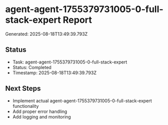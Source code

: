 # agent-agent-1755379731005-0-full-stack-expert Report

Generated: 2025-08-18T13:49:39.793Z

## Status
- Task: agent-agent-1755379731005-0-full-stack-expert
- Status: Completed
- Timestamp: 2025-08-18T13:49:39.793Z

## Next Steps
- Implement actual agent-agent-1755379731005-0-full-stack-expert functionality
- Add proper error handling
- Add logging and monitoring

